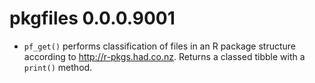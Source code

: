 # pkgfiles 0.0.0.9001

- `pf_get()` performs classification of files in an R package structure according to http://r-pkgs.had.co.nz. Returns a classed tibble with a `print()` method.
